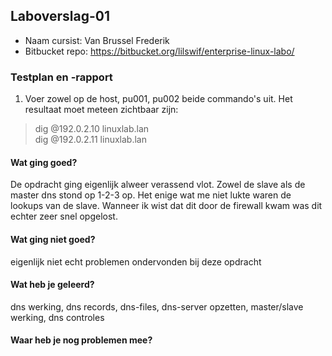 ## Laboverslag-01

- Naam cursist: Van Brussel Frederik
- Bitbucket repo: https://bitbucket.org/lilswif/enterprise-linux-labo/

### Testplan en -rapport

1. Voer zowel op de host, pu001, pu002 beide commando's uit. Het resultaat moet meteen zichtbaar zijn:
> dig @192.0.2.10 linuxlab.lan </br>
> dig @192.0.2.11 linuxlab.lan


#### Wat ging goed?
De opdracht ging eigenlijk alweer verassend vlot. Zowel de slave als de master dns stond op 1-2-3 op.
Het enige wat me niet lukte waren de lookups van de slave. Wanneer ik wist dat dit door de firewall kwam was dit echter zeer snel opgelost.

#### Wat ging niet goed?
eigenlijk niet echt problemen ondervonden bij deze opdracht


#### Wat heb je geleerd?

dns werking, dns records, dns-files, dns-server opzetten, master/slave werking, dns controles

#### Waar heb je nog problemen mee?

